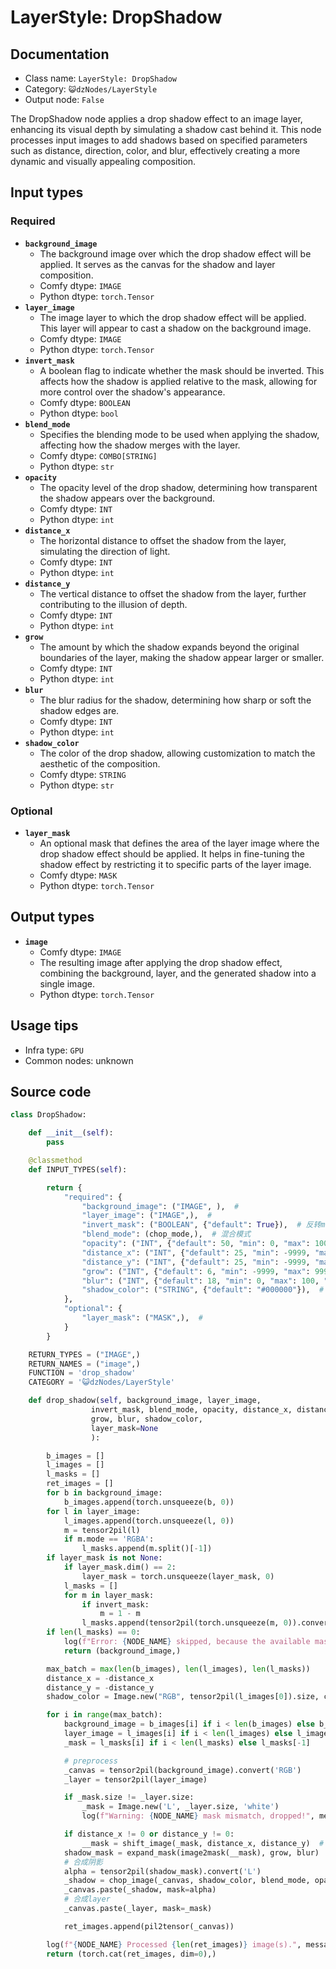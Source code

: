 # LayerStyle: DropShadow
## Documentation
- Class name: `LayerStyle: DropShadow`
- Category: `😺dzNodes/LayerStyle`
- Output node: `False`

The DropShadow node applies a drop shadow effect to an image layer, enhancing its visual depth by simulating a shadow cast behind it. This node processes input images to add shadows based on specified parameters such as distance, direction, color, and blur, effectively creating a more dynamic and visually appealing composition.
## Input types
### Required
- **`background_image`**
    - The background image over which the drop shadow effect will be applied. It serves as the canvas for the shadow and layer composition.
    - Comfy dtype: `IMAGE`
    - Python dtype: `torch.Tensor`
- **`layer_image`**
    - The image layer to which the drop shadow effect will be applied. This layer will appear to cast a shadow on the background image.
    - Comfy dtype: `IMAGE`
    - Python dtype: `torch.Tensor`
- **`invert_mask`**
    - A boolean flag to indicate whether the mask should be inverted. This affects how the shadow is applied relative to the mask, allowing for more control over the shadow's appearance.
    - Comfy dtype: `BOOLEAN`
    - Python dtype: `bool`
- **`blend_mode`**
    - Specifies the blending mode to be used when applying the shadow, affecting how the shadow merges with the layer.
    - Comfy dtype: `COMBO[STRING]`
    - Python dtype: `str`
- **`opacity`**
    - The opacity level of the drop shadow, determining how transparent the shadow appears over the background.
    - Comfy dtype: `INT`
    - Python dtype: `int`
- **`distance_x`**
    - The horizontal distance to offset the shadow from the layer, simulating the direction of light.
    - Comfy dtype: `INT`
    - Python dtype: `int`
- **`distance_y`**
    - The vertical distance to offset the shadow from the layer, further contributing to the illusion of depth.
    - Comfy dtype: `INT`
    - Python dtype: `int`
- **`grow`**
    - The amount by which the shadow expands beyond the original boundaries of the layer, making the shadow appear larger or smaller.
    - Comfy dtype: `INT`
    - Python dtype: `int`
- **`blur`**
    - The blur radius for the shadow, determining how sharp or soft the shadow edges are.
    - Comfy dtype: `INT`
    - Python dtype: `int`
- **`shadow_color`**
    - The color of the drop shadow, allowing customization to match the aesthetic of the composition.
    - Comfy dtype: `STRING`
    - Python dtype: `str`
### Optional
- **`layer_mask`**
    - An optional mask that defines the area of the layer image where the drop shadow effect should be applied. It helps in fine-tuning the shadow effect by restricting it to specific parts of the layer image.
    - Comfy dtype: `MASK`
    - Python dtype: `torch.Tensor`
## Output types
- **`image`**
    - Comfy dtype: `IMAGE`
    - The resulting image after applying the drop shadow effect, combining the background, layer, and the generated shadow into a single image.
    - Python dtype: `torch.Tensor`
## Usage tips
- Infra type: `GPU`
- Common nodes: unknown


## Source code
```python
class DropShadow:

    def __init__(self):
        pass

    @classmethod
    def INPUT_TYPES(self):

        return {
            "required": {
                "background_image": ("IMAGE", ),  #
                "layer_image": ("IMAGE",),  #
                "invert_mask": ("BOOLEAN", {"default": True}),  # 反转mask
                "blend_mode": (chop_mode,),  # 混合模式
                "opacity": ("INT", {"default": 50, "min": 0, "max": 100, "step": 1}),  # 透明度
                "distance_x": ("INT", {"default": 25, "min": -9999, "max": 9999, "step": 1}),  # x_偏移
                "distance_y": ("INT", {"default": 25, "min": -9999, "max": 9999, "step": 1}),  # y_偏移
                "grow": ("INT", {"default": 6, "min": -9999, "max": 9999, "step": 1}),  # 扩张
                "blur": ("INT", {"default": 18, "min": 0, "max": 100, "step": 1}),  # 模糊
                "shadow_color": ("STRING", {"default": "#000000"}),  # 背景颜色
            },
            "optional": {
                "layer_mask": ("MASK",),  #
            }
        }

    RETURN_TYPES = ("IMAGE",)
    RETURN_NAMES = ("image",)
    FUNCTION = 'drop_shadow'
    CATEGORY = '😺dzNodes/LayerStyle'

    def drop_shadow(self, background_image, layer_image,
                  invert_mask, blend_mode, opacity, distance_x, distance_y,
                  grow, blur, shadow_color,
                  layer_mask=None
                  ):

        b_images = []
        l_images = []
        l_masks = []
        ret_images = []
        for b in background_image:
            b_images.append(torch.unsqueeze(b, 0))
        for l in layer_image:
            l_images.append(torch.unsqueeze(l, 0))
            m = tensor2pil(l)
            if m.mode == 'RGBA':
                l_masks.append(m.split()[-1])
        if layer_mask is not None:
            if layer_mask.dim() == 2:
                layer_mask = torch.unsqueeze(layer_mask, 0)
            l_masks = []
            for m in layer_mask:
                if invert_mask:
                    m = 1 - m
                l_masks.append(tensor2pil(torch.unsqueeze(m, 0)).convert('L'))
        if len(l_masks) == 0:
            log(f"Error: {NODE_NAME} skipped, because the available mask is not found.", message_type='error')
            return (background_image,)

        max_batch = max(len(b_images), len(l_images), len(l_masks))
        distance_x = -distance_x
        distance_y = -distance_y
        shadow_color = Image.new("RGB", tensor2pil(l_images[0]).size, color=shadow_color)

        for i in range(max_batch):
            background_image = b_images[i] if i < len(b_images) else b_images[-1]
            layer_image = l_images[i] if i < len(l_images) else l_images[-1]
            _mask = l_masks[i] if i < len(l_masks) else l_masks[-1]

            # preprocess
            _canvas = tensor2pil(background_image).convert('RGB')
            _layer = tensor2pil(layer_image)

            if _mask.size != _layer.size:
                _mask = Image.new('L', _layer.size, 'white')
                log(f"Warning: {NODE_NAME} mask mismatch, dropped!", message_type='warning')

            if distance_x != 0 or distance_y != 0:
                __mask = shift_image(_mask, distance_x, distance_y)  # 位移
            shadow_mask = expand_mask(image2mask(__mask), grow, blur)  #扩张，模糊
            # 合成阴影
            alpha = tensor2pil(shadow_mask).convert('L')
            _shadow = chop_image(_canvas, shadow_color, blend_mode, opacity)
            _canvas.paste(_shadow, mask=alpha)
            # 合成layer
            _canvas.paste(_layer, mask=_mask)

            ret_images.append(pil2tensor(_canvas))

        log(f"{NODE_NAME} Processed {len(ret_images)} image(s).", message_type='finish')
        return (torch.cat(ret_images, dim=0),)

```
